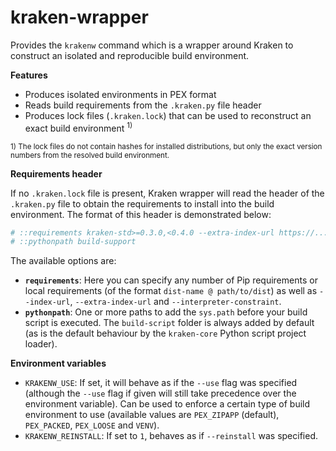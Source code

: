 # kraken-wrapper

Provides the `krakenw` command which is a wrapper around Kraken to construct an isolated and reproducible build
environment.

__Features__

* Produces isolated environments in PEX format
* Reads build requirements from the `.kraken.py` file header
* Produces lock files (`.kraken.lock`) that can be used to reconstruct an exact build environment <sup>1)</sup>

<sup>1) The lock files do not contain hashes for installed distributions, but only the exact version numbers from
the resolved build environment.</sup>

__Requirements header__

If no `.kraken.lock` file is present, Kraken wrapper will read the header of the `.kraken.py` file to obtain the
requirements to install into the build environment. The format of this header is demonstrated below:

```py
# ::requirements kraken-std>=0.3.0,<0.4.0 --extra-index-url https://...
# ::pythonpath build-support
```

The available options are:

* **`requirements`**: Here you can specify any number of Pip requirements or local requirements (of the
    format `dist-name @ path/to/dist`) as well as `--index-url`, `--extra-index-url` and `--interpreter-constraint`.
* **`pythonpath`**: One or more paths to add the `sys.path` before your build script is executed. The `build-script` folder
    is always added by default (as is the default behaviour by the `kraken-core` Python script project loader).

__Environment variables__

* `KRAKENW_USE`: If set, it will behave as if the `--use` flag was specified (although the `--use` flag if given
    will still take precedence over the environment variable). Can be used to enforce a certain type of build
    environment to use (available values are `PEX_ZIPAPP` (default), `PEX_PACKED`, `PEX_LOOSE` and `VENV`).
* `KRAKENW_REINSTALL`: If set to `1`, behaves as if `--reinstall` was specified.
